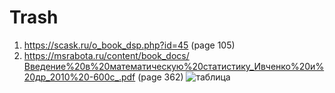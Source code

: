 # Trash
1. https://scask.ru/o_book_dsp.php?id=45 (page 105)
2. https://msrabota.ru/content/book_docs/Введение%20в%20математическую%20статистику_Ивченко%20и%20др_2010%20-600с_.pdf (page 362)
![таблица](https://github.com/user-attachments/assets/4bf27ead-70e1-49f6-ab9b-49ee08403d6c)

